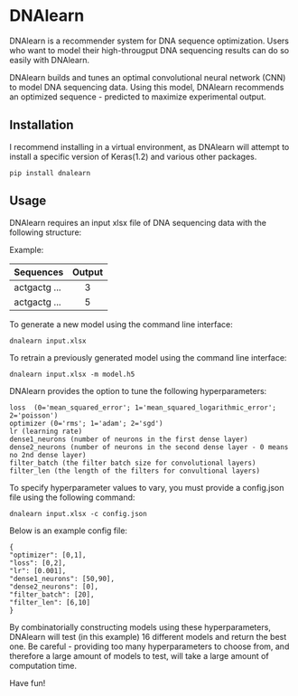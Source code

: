 # DNAlearn

DNAlearn is a recommender system for DNA sequence optimization. Users who want to model their high-througput DNA sequencing results can do so easily with DNAlearn. 

DNAlearn builds and tunes an optimal convolutional neural network (CNN) to model DNA sequencing data. Using this model, DNAlearn recommends an optimized sequence - predicted to maximize experimental output. 

## Installation
I recommend installing in a virtual environment, as DNAlearn will attempt to install a specific version of Keras(1.2) and various other packages.
	
	pip install dnalearn

## Usage
DNAlearn requires an input xlsx file of DNA sequencing data with the following structure:

Example:

| Sequences     | Output        |
| ------------- |:-------------:|
| actgactg ...  | 3      |
| actgactg ...  | 5      |



To generate a new model using the command line interface:

	dnalearn input.xlsx

To retrain a previously generated model using the command line interface:

	dnalearn input.xlsx -m model.h5

DNAlearn provides the option to tune the following hyperparameters:

	loss  (0='mean_squared_error'; 1='mean_squared_logarithmic_error'; 2='poisson')
	optimizer (0='rms'; 1='adam'; 2='sgd')
	lr (learning rate)
	dense1_neurons (number of neurons in the first dense layer)
	dense2_neurons (number of neurons in the second dense layer - 0 means no 2nd dense layer)
	filter_batch (the filter batch size for convolutional layers)
	filter_len (the length of the filters for convultional layers)

To specify hyperparameter values to vary, you must provide a config.json file using the following command:

	dnalearn input.xlsx -c config.json

Below is an example config file:

	{
	"optimizer": [0,1],
	"loss": [0,2],
	"lr": [0.001],
	"dense1_neurons": [50,90],
	"dense2_neurons": [0],
	"filter_batch": [20],
	"filter_len": [6,10]
	}

By combinatorially constructing models using these hyperparameters, DNAlearn will test (in this example) 16 different models and return the best one. Be careful - providing too many hyperparameters to choose from, and therefore a large amount of models to test, will take a large amount of computation time.



Have fun!
